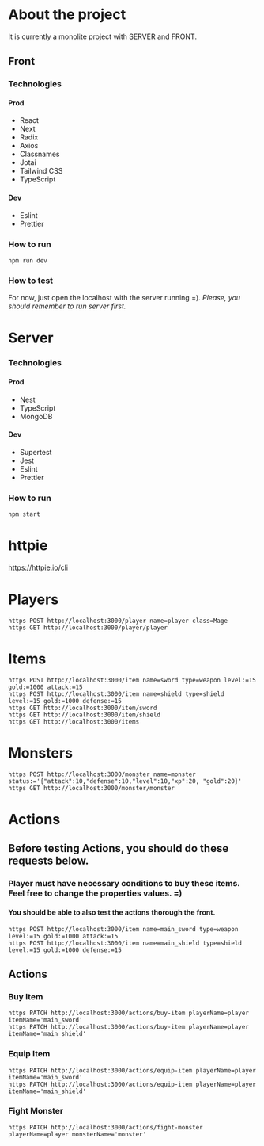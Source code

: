 # About the project
It is currently a monolite project with SERVER and FRONT.
## Front
### Technologies
#### Prod
- React
- Next
- Radix
- Axios
- Classnames
- Jotai
- Tailwind CSS
- TypeScript

#### Dev
- Eslint
- Prettier

### How to run
```
npm run dev
```

### How to test
For now, just open the localhost with the server running =).
_Please, you should remember to run server first._

# Server
### Technologies
#### Prod
- Nest
- TypeScript
- MongoDB
#### Dev
- Supertest
- Jest
- Eslint
- Prettier

### How to run
```
npm start
```

# httpie
https://httpie.io/cli

# Players
```
https POST http://localhost:3000/player name=player class=Mage
https GET http://localhost:3000/player/player
```

# Items
```
https POST http://localhost:3000/item name=sword type=weapon level:=15 gold:=1000 attack:=15
https POST http://localhost:3000/item name=shield type=shield level:=15 gold:=1000 defense:=15
https GET http://localhost:3000/item/sword
https GET http://localhost:3000/item/shield
https GET http://localhost:3000/items
```

# Monsters
```
https POST http://localhost:3000/monster name=monster status:='{"attack":10,"defense":10,"level":10,"xp":20, "gold":20}'
https GET http://localhost:3000/monster/monster
```

# Actions
## Before testing Actions, you should do these requests below.
### Player must have necessary conditions to buy these items. Feel free to change the properties values. =)
#### You should be able to also test the actions thorough the front.
```
https POST http://localhost:3000/item name=main_sword type=weapon level:=15 gold:=1000 attack:=15
https POST http://localhost:3000/item name=main_shield type=shield level:=15 gold:=1000 defense:=15
```

## Actions
### Buy Item
```
https PATCH http://localhost:3000/actions/buy-item playerName=player itemName='main_sword'
https PATCH http://localhost:3000/actions/buy-item playerName=player itemName='main_shield'
```

### Equip Item
```
https PATCH http://localhost:3000/actions/equip-item playerName=player itemName='main_sword'
https PATCH http://localhost:3000/actions/equip-item playerName=player itemName='main_shield'
```

### Fight Monster
```
https PATCH http://localhost:3000/actions/fight-monster playerName=player monsterName='monster'
```
